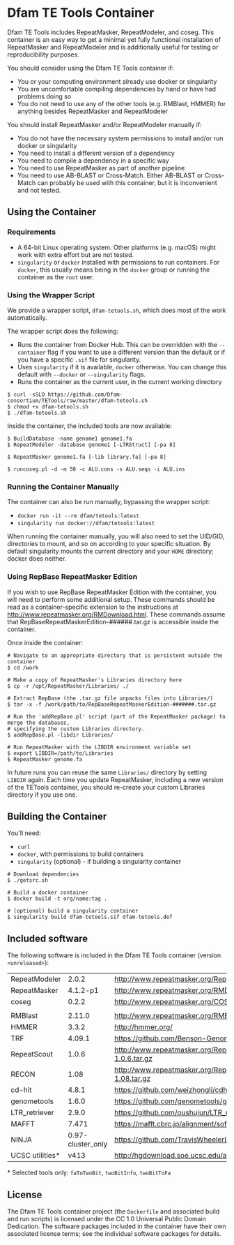 # Dfam TE Tools Container

Dfam TE Tools includes RepeatMasker, RepeatModeler, and coseg. This container is
an easy way to get a minimal yet fully functional installation of RepeatMasker
and RepeatModeler and is additionally useful for testing or reproducibility
purposes.

You should consider using the Dfam TE Tools container if:

* You or your computing environment already use docker or singularity
* You are uncomfortable compiling dependencies by hand or have had problems
  doing so
* You do not need to use any of the other tools (e.g. RMBlast, HMMER) for
  anything besides RepeatMasker and RepeatModeler

You should install RepeatMasker and/or RepeatModeler manually if:

* You do not have the necessary system permissions to install and/or run docker
  or singularity
* You need to install a different version of a dependency
* You need to compile a dependency in a specific way
* You need to use RepeatMasker as part of another pipeline
* You need to use AB-BLAST or Cross-Match. Either AB-BLAST or Cross-Match can
  probably be used with this container, but it is inconvenient and not tested.

## Using the Container

### Requirements

* A 64-bit Linux operating system. Other platforms (e.g. macOS) might work with
  extra effort but are not tested.
* `singularity` or `docker` installed with permissions to run containers. For
  `docker`, this usually means being in the `docker` group or running the
  container as the `root` user.

### Using the Wrapper Script

We provide a wrapper script, `dfam-tetools.sh`, which does most of the work automatically.

The wrapper script does the following:
* Runs the container from Docker Hub. This can be overridden with the
  `--container` flag if you want to use a different version than the default or
  if you have a specific `.sif` file for singularity.
* Uses `singularity` if it is available, `docker` otherwise. You can change this
  default with `--docker` or `--singularity` flags.
* Runs the container as the current user, in the current working directory

```
$ curl -sSLO https://github.com/Dfam-consortium/TETools/raw/master/dfam-tetools.sh
$ chmod +x dfam-tetools.sh
$ ./dfam-tetools.sh
```

Inside the container, the included tools are now available:

```
$ BuildDatabase -name genome1 genome1.fa
$ RepeatModeler -database genome1 [-LTRStruct] [-pa 8]

$ RepeatMasker genome1.fa [-lib library.fa] [-pa 8]

$ runcoseg.pl -d -m 50 -c ALU.cons -s ALU.seqs -i ALU.ins
```

### Running the Container Manually

The container can also be run manually, bypassing the wrapper script:

* `docker run -it --rm dfam/tetools:latest`
* `singularity run docker://dfam/tetools:latest`

When running the container manually, you will also need to set the UID/GID,
directories to mount, and so on according to your specific situation. By
default singularity mounts the current directory and your `HOME` directory;
docker does neither.

### Using RepBase RepeatMasker Edition

If you wish to use RepBase RepeatMasker Edition with the container, you will
need to perform some additional setup. These commands should be read as a
container-specific extension to the instructions at
<http://www.repeatmasker.org/RMDownload.html>.  These commands assume that
RepBaseRepeatMaskerEdition-######.tar.gz is accessible inside the container.

Once inside the container:
```
# Navigate to an appropriate directory that is persistent outside the container
$ cd /work

# Make a copy of RepeatMasker's Libraries directory here
$ cp -r /opt/RepeatMasker/Libraries/ ./

# Extract RepBase (the .tar.gz file unpacks files into Libraries/)
$ tar -x -f /work/path/to/RepBaseRepeatMaskerEdition-#######.tar.gz

# Run the 'addRepBase.pl' script (part of the RepeatMasker package) to merge the databases,
# specifying the custom Libraries directory.
$ addRepBase.pl -libdir Libraries/

# Run RepeatMasker with the LIBDIR environment variable set
$ export LIBDIR=/path/to/Libraries
$ RepeatMasker genome.fa
```

In future runs you can reuse the same `Libraries/` directory by setting `LIBDIR`
again. Each time you update RepeatMasker, including a new version of the TETools
container, you should re-create your custom Libraries directory if you use one.

## Building the Container

You'll need:

* `curl`
* `docker`, with permissions to build containers
* `singularity` (optional) - if building a singularity container

```
# Download dependencies
$ ./getsrc.sh

# Build a docker container
$ docker build -t org/name:tag .

# (optional) build a singularity container
$ singularity build dfam-tetools.sif dfam-tetools.def
```

## Included software

The following software is included in the Dfam TE Tools container (version `<unreleased>`):

| | | |
| -------------- | -------- | --- |
| RepeatModeler  | 2.0.2    | <http://www.repeatmasker.org/RepeatModeler/>
| RepeatMasker   | 4.1.2-p1 | <http://www.repeatmasker.org/RMDownload.html>
| coseg          | 0.2.2    | <http://www.repeatmasker.org/COSEGDownload.html>
| | | |
| RMBlast        | 2.11.0   | <http://www.repeatmasker.org/RMBlast.html>
| HMMER          | 3.3.2    | <http://hmmer.org/>
| TRF            | 4.09.1   | <https://github.com/Benson-Genomics-Lab/TRF> |
| RepeatScout    | 1.0.6    | <http://www.repeatmasker.org/RepeatScout-1.0.6.tar.gz>
| RECON          | 1.08     | <http://www.repeatmasker.org/RepeatModeler/RECON-1.08.tar.gz>
| cd-hit         | 4.8.1    | <https://github.com/weizhongli/cdhit>
| genometools    | 1.6.0    | <https://github.com/genometools/genometools>
| LTR\_retriever | 2.9.0    | <https://github.com/oushujun/LTR_retriever/>
| MAFFT          | 7.471    |  <https://mafft.cbrc.jp/alignment/software/>
| NINJA          | 0.97-cluster\_only | <https://github.com/TravisWheelerLab/NINJA>
| UCSC utilities\* | v413 | <http://hgdownload.soe.ucsc.edu/admin/exe/>>

\* Selected tools only: `faToTwoBit`, `twoBitInfo`, `twoBitToFa`

## License
The Dfam TE Tools container project (the `Dockerfile` and associated build and
run scripts) is licensed under the CC 1.0 Universal Public Domain Dedication.
The software packages included in the container have their own associated
license terms; see the individual software packages for details.
